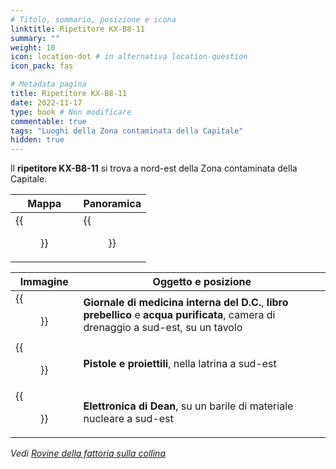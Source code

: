 ```yaml
---
# Titolo, sommario, posizione e icona
linktitle: Ripetitore KX-B8-11
summary: ""
weight: 10
icon: location-dot # in alternativa location-question
icon_pack: fas

# Metadata pagina
title: Ripetitore KX-B8-11
date: 2022-11-17
type: book # Non modificare
commentable: true
tags: "Luoghi della Zona contaminata della Capitale"
hidden: true
---
```


<div class="fo3">


Il **ripetitore KX-B8-11** si trova a nord-est della Zona contaminata della Capitale.



| Mappa                                | Panoramica                                   |
| ------------------------------------ | -------------------------------------------- |
| {{<figure src="fo3/RT_KX_B8_loc.webp">}} | {{<figure src="fo3/Relay_Tower_KX-B8-11.webp">}} |

| Immagine                                                                   | Oggetto e posizione                                                                                                                 |
| -------------------------------------------------------------------------- | ----------------------------------------------------------------------------------------------------------------------------------- |
| {{<figure src="fo3/DC_Journal_of_IM_drainage_chamber_Signal_OZ.webp">}}        | **Giornale di medicina interna del D.C.**, **libro prebellico** e **acqua purificata**, camera di drenaggio a sud-est, su un tavolo |
| {{<figure src="fo3/Hilltop_Farm_ruins_Guns_and_Bullets_near_farmhouse.webp">}} | **Pistole e proiettili**, nella latrina a sud-est                                                                                   |
| {{<figure src="fo3/Hilltop_Farm_ruins_Dean's_Electronics.webp">}}              | **Elettronica di Dean**, su un barile di materiale nucleare a sud-est                                                               |

*Vedi [Rovine della fattoria sulla collina](../rovine-della-fattoria-sulla-collina)*

</div>